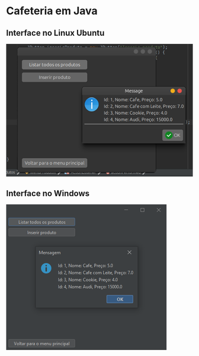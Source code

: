 # Cafeteria em Java
## Interface no Linux Ubuntu
<img src="interfaceLinux.png">

## Interface no Windows
<img src="interfaceWindows.png">